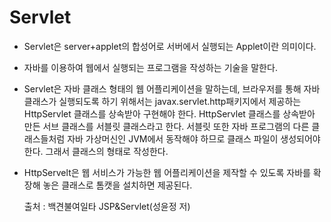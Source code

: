 # Servlet

- Servlet은 server+applet의 합성어로 서버에서 실행되는 Applet이란 의미이다.
- 자바를 이용하여 웹에서 실행되는 프로그램을 작성하는 기술을 말한다. 

- Servlet은 자바 클래스 형태의 웹 어플리케이션을 말하는데, 
브라우저를 통해 자바 클래스가 실행되도록 하기 위해서는 javax.servlet.http패키지에서
제공하는 HttpServlet 클래스를 상속받아 구현해야 한다. HttpServlet 클래스를 상속받아 
만든 서브 클래스를 서블릿 클래스라고 한다. 서블릿 또한 자바 프로그램의 다른 클래스들처럼
자바 가상머신인 JVM에서 동작해야 하므로 클래스 파일이 생성되어야 한다. 
그래서 클래스의 형태로 작성한다. 

- HttpServelt은 웹 서비스가 가능한 웹 어플리케이션을 제작할 수 있도록 
자바를 확장해 놓은 클래스로 톰캣을 설치하면 제공된다. 

  출처 : 백견불여일타 JSP&Servlet(성윤정 저)